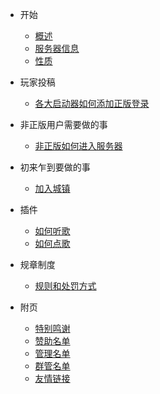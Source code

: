 - 开始

  - [概述](/README.md)
  - [服务器信息](/information.md)
  - [性质](/xingzhi.md)

- 玩家投稿
  
  - [各大启动器如何添加正版登录](https://shimo.im/docs/gXqmeb07reiJVBqo/)

- 非正版用户需要做的事

  - [非正版如何进入服务器](https://shimo.im/docs/gXqme2gypyceBPqo)

- 初来乍到要做的事
  
  - [加入城镇](/jointown.md)

- 插件
  
  - [如何听歌](https://shimo.im/docs/e1Az4JpGgxigp0qW/)
  - [如何点歌](https://docs.qq.com/doc/DWFZZQUF2dmNOT3lz)

- 规章制度

  - [规则和处罚方式](/rules.md)

- 附页

  - [特别鸣谢](/thanks.md)
  - [赞助名单](/prime.md)
  - [管理名单](/ops.md)
  - [群管名单](/groupmanager.md)
  - [友情链接](/YQLJ.md)
